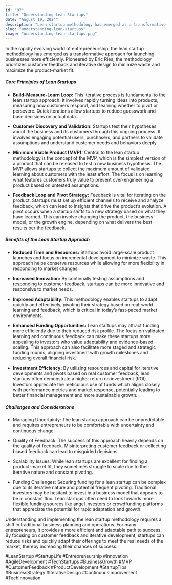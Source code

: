 ```yaml
---
id: "07"
title: "Understanding Lean Startups"
date: "August 19, 2024"
description: "Lean startup methodology has emerged as a transformative approach"
slug: "understanding-lean-startups"
image: "understanding-lean-startups.png"
---
```


In the rapidly evolving world of entrepreneurship, the lean startup methodology has emerged as a transformative approach for launching businesses more efficiently. Pioneered by Eric Ries, the methodology prioritizes customer feedback and iterative design to minimize waste and maximize the product-market fit.

##### Core Principles of Lean Startups

- **Build-Measure-Learn Loop:** This iterative process is fundamental to the lean startup approach. It involves rapidly turning ideas into products, measuring how customers respond, and learning whether to pivot or persevere. Quick iterations allow startups to reduce guesswork and base decisions on actual data.

- **Customer Discovery and Validation:** Startups test their hypotheses about the business and its customers through this ongoing process. It involves engaging potential users, purchasers, and partners to validate assumptions and understand customer needs and behaviors deeply.

- **Minimum Viable Product (MVP):** Central to the lean startup methodology is the concept of the MVP, which is the simplest version of a product that can be released to test a new business hypothesis. The MVP allows startups to collect the maximum amount of validated learning about customers with the least effort. The focus is on learning what features customers truly value to prevent over-engineering a product based on untested assumptions.

- **Feedback Loop and Pivot Strategy:** Feedback is vital for iterating on the product. Startups must set up efficient channels to receive and analyze feedback, which can lead to insights that drive the product’s evolution. A pivot occurs when a startup shifts to a new strategy based on what they have learned. This can involve changing the product, the business model, or the growth engine, depending on what delivers the best results per the feedback.

##### Benefits of the Lean Startup Approach

- **Reduced Time and Resources:** Startups avoid large-scale product launches and focus on incremental development to minimize waste. This approach helps conserve resources while allowing for more flexibility in responding to market changes.

- **Increased Innovation:** By continually testing assumptions and responding to customer feedback, startups can be more innovative and responsive to market needs.

- **Improved Adaptability:** This methodology enables startups to adapt quickly and effectively, pivoting their strategy based on real-world learning and feedback, which is critical in today’s fast-paced market environments.

- **Enhanced Funding Opportunities:** Lean startups may attract funding more efficiently due to their reduced risk profile. The focus on validated learning and continuous feedback can make these startups more appealing to investors who value adaptability and evidence-based scaling. This approach can also facilitate more staged and strategic funding rounds, aligning investment with growth milestones and reducing overall financial risk.

- **Investment Efficiency:** By utilizing resources and capital for iterative developments and pivots based on real customer feedback, lean startups often demonstrate a higher return on investment (ROI). Investors appreciate the meticulous use of funds which aligns closely with performance metrics and market response, potentially leading to better financial management and more sustainable growth.

##### Challenges and Considerations

- Managing Uncertainty: The lean startup approach can be unpredictable and requires entrepreneurs to be comfortable with uncertainty and continuous change.

- Quality of Feedback: The success of this approach heavily depends on the quality of feedback. Misinterpreting customer feedback or collecting biased feedback can lead to misguided decisions.

- Scalability Issues: While lean startups are excellent for finding a product-market fit, they sometimes struggle to scale due to their iterative nature and constant pivoting.

- Funding Challenges: Securing funding for a lean startup can be complex due to its iterative nature and potential frequent pivoting. Traditional investors may be hesitant to invest in a business model that appears to be in constant flux. Lean startups often need to look towards more flexible funding sources like angel investors or crowdfunding platforms that appreciate the potential for rapid adaptation and growth.

Understanding and implementing the lean startup methodology requires a shift in traditional business planning and operations. For many entrepreneurs, it provides a more efficient and adaptable path to success. By focusing on customer feedback and iterative development, startups can reduce risks and quickly adapt their offerings to meet the real needs of the market, thereby increasing their chances of success.

#LeanStartup #StartupLife #Entrepreneurship #Innovation #AgileDevelopment #TechStartups #BusinessGrowth #MVP #CustomerFeedback #ProductDevelopment #StartupTips #BusinessStrategy #IterativeDesign #ContinuousImprovement #TechInnovation